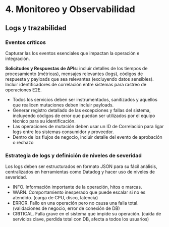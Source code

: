 # 4. Monitoreo y Observabilidad

## Logs y trazabilidad

### Eventos críticos

Capturar las los eventos esenciales que impactan la operación e integración.

**Solicitudes y Respuestas de APIs**: incluir detalles de los tiempos de procesamiento (métricas), mensajes relevantes (logs),
códigos de respuesta y payloads que sea relevantes (excluyendo datos sensibles). Incluir identificadores de correlación entre sistemas para rastreo de operaciones E2E.

- Todos los servicios deben ser instrumentados, sanitizados y aquellos que realicen mutaciones deben incluir payloads.
- Generar registro detallado de las excepciones y fallas del sistema, incluyendo códigos de error que puedan ser utilizados por el equipo técnico para su identificación.
- Las operaciones de mutación deben usar un ID de Correlación para ligar logs entre los sistemas consumidor y proveedor.
- Dentro de los flujos de negocio, incluir detalle del evento de aprobación o rechazo

### Estrategia de logs y definición de niveles de severidad

Los logs deben ser estructurados en formato JSON para su fácil análisis, centralizados en herramientas como Datadog y hacer uso de niveles de severidad.

- INFO. Información importante de la operación, hitos o marcas.
- WARN. Comportamiento inesperado que puede escalar si no es atendido. (carga de CPU, disco, latencia)
- ERROR. Fallo en una operación pero no causa una falla total. (validaciones de negocio, error de conexión de DB)
- CRITICAL. Falla grave en el sistema que impide su operación. (caída de servicios clave, perdida total con DB, afecta a todos los usuarios)
